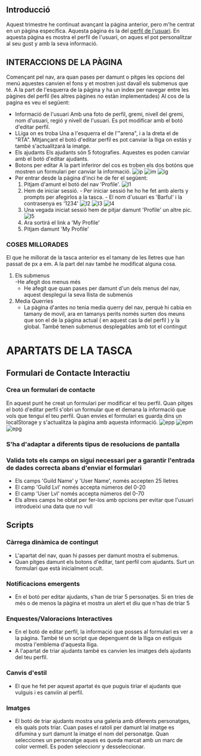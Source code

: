 ## Introducció
Aquest trimestre he continuat avançant la pàgina anterior, pero m'he centrat en un pàgina específica. Aquesta pàgina és la del [perfil de l'usuari](HTML/ProfileInicio.html).
En aquesta pàgina es mostra el perfil de l'usuari, on aques el pot personalitzar al seu gust y amb la seva informació.
## INTERACCIONS DE LA PÀGINA
Començant pel nav, ara quan pases per damunt o pitges les opcions del menú aquestes canvien el fons y et mostren just davall els submenus que té.
A la part de l'esquerra de la pàgina y ha un index per navegar entre les pàgines del perfil (les altres pàgines no estàn implementades)
Al cos de la pagina es veu el següent:
  - Informació de l'usuari
    Amb una foto de perfil, gremi, nivell del gremi, nom d'usuari, regió y nivell de l'usuari.
    Es pot modificar amb el botó d'editar perfil.
- LLiga on es troba
  Una a l'esquerra el de l'"arena", i a la dreta el de "RTA".
  Mitjançant el botó d'editar perfil es pot canviar la lliga on estás y també s'actualitzará la imatge.
- Els ajudants
  Els ajudants són 5 fotografies.
  Aquestes es poden canviar amb el botó d'editar ajudants.
- Botons per editar
  A la part inferiror del cos es troben els dos botóns que mostren un formulari per canviar la informació.
  ![ip](RecursosDocumentacion/Galaxy-S9-Note-8-S8-480x740.png)
  ![im](RecursosDocumentacion/Laptop-2-1920x1080.png)
  ![ig](RecursosDocumentacion/iPad-800x1024.png)
- Per entrar desde la pàgina d'inci he de fer el següent:
    1. Pitjam d'amunt el botó del nav 'Profile'.
       ![l1](RecursosDocumentacion/login1.png)
    3. Hem de iniciar sessió.
      - Per iniciar sessió he ho he fet amb alerts y prompts per afegirlos a la tasca.
      - El nom d'usuari es 'Barful' i la contrasenya es '1234'
        ![l2](RecursosDocumentacion/login2.png)
        ![l3](RecursosDocumentacion/login3.png)
        ![l4](RecursosDocumentacion/login4.png)
    5. Una vegada iniciat sessió hem de pitjar damunt 'Profile' un altre pic.
       ![l5](RecursosDocumentacion/login5.png)
    7. Ara sortirá el link a 'My Profile'
    8. Pitjam damunt 'My Profile'
### COSES MILLORADES
El que he millorat de la tasca anterior es el tamany de les lletres que han passat de px a em.
A la part del nav també he modificat alguna cosa. 
  1. Els submenus  
     -He afegit dos menus més
     - He afegit que quan pases per damunt d'un dels menus del nav, aquest desplegui la seva llista de submenús
  2. Media Querries
     - La pàgina d'antes no tenia media querry del nav, perquè hi cabia en tamany de movil, ara en tamanys perits només surten dos meuns que son el de la pàgina actual ( en aquest cas la del perfil ) y la global. També tenen submenus desplegables amb tot el contingut

# APARTATS DE LA TASCA
## Formulari de Contacte Interactiu
### Crea un formulari de contacte
En aquest punt he creat un formulari per modificar el teu perfil. Quan pitges el botó d'editar perfil s'obri un formular que et demana la informació que vols que tengui el teu perfil. Quan envies el formulari es guarda dins un localStorage y s'actualitza la pàgina amb aquesta informació.
![epp](RecursosDocumentacion/epp.png)
![epm](RecursosDocumentacion/epm.png)
![epg](RecursosDocumentacion/epg.png)
### S'ha d'adaptar a diferents tipus de resolucions de pantalla

### Valida tots els camps on sigui necessari per a garantir l'entrada de dades correcta abans d'enviar el formulari
- Els camps 'Guild Name' y 'User Name', només accepten 25 lletres
- El camp 'Guild Lvl' només accepta números del 0-20
- El camp 'User Lvl' només accepta números del 0-70
- Els altres camps he obtat per fer-los amb opcions per evitar que l'usuari introdueixi una data que no vull
## Scripts
### Càrrega dinàmica de contingut
- L'apartat del nav, quan hi passes per damunt mostra el submenus.
- Quan pitges damunt els botons d'editar, tant perfil com ajudants. Surt un formulari que està inicialment ocult.
### Notificacions emergents
- En el botó per editar ajudants, s'han de triar 5 personatjes. Si en tries de més o de menos la pàgina et mostra un alert et diu que n'has de triar 5
### Enquestes/Valoracions Interactives
- En el botó de editar perfil, la informació que posses al formulari es ver a la pàgina. També té un script que depenguent de la lliga on estiguis mostra l'emblema d'aquesta lliga.
- A l'apartat de triar ajudants també es canvien les imatges dels ajudants del teu perfil.
### Canvis d'estil
- El que he fet per aquest apartat és que puguis tiriar el ajudants que vulguis i es canviin al perfil.
### Imatges
- El botó de triar ajudants mostra una galeria amb diferents personatges, els quals pots triar. Cuan pases el ratolí per damunt lal imatge es difumina y surt damunt la imatge el nom del personatge. Quan selecciones un personatge aques es queda marcat amb un marc de color vermell. Es poden seleccionr y desseleccionar.


